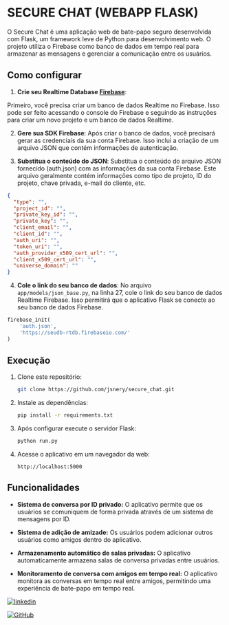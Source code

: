 # SECURE CHAT (WEBAPP FLASK)

O Secure Chat é uma aplicação web de bate-papo seguro desenvolvida com Flask, um framework leve de Python para desenvolvimento web. O projeto utiliza o Firebase como banco de dados em tempo real para armazenar as mensagens e gerenciar a comunicação entre os usuários.

## Como configurar

1. **Crie seu Realtime Database [Firebase](https://firebase.google.com/)**:

Primeiro, você precisa criar um banco de dados Realtime no Firebase. Isso pode ser feito acessando o console do Firebase e seguindo as instruções para criar um novo projeto e um banco de dados Realtime.

2. **Gere sua SDK Firebase**:
Após criar o banco de dados, você precisará gerar as credenciais da sua conta Firebase. Isso inclui a criação de um arquivo JSON que contém informações de autenticação.

3. **Substitua o conteúdo do JSON**:
Substitua o conteúdo do arquivo JSON fornecido (auth.json) com as informações da sua conta Firebase. Este arquivo geralmente contém informações como tipo de projeto, ID do projeto, chave privada, e-mail do cliente, etc.
```json
{
  "type": "",
  "project_id": "",
  "private_key_id": "",
  "private_key": "",
  "client_email": "",
  "client_id": "",
  "auth_uri": "",
  "token_uri": "",
  "auth_provider_x509_cert_url": "",
  "client_x509_cert_url": "",
  "universe_domain": ""
}
```   
4. **Cole o link do seu banco de dados**:
No arquivo ```app/models/json_base.py```, na linha 27, cole o link do seu banco de dados Realtime Firebase. Isso permitirá que o aplicativo Flask se conecte ao seu banco de dados Firebase.
```python
firebase_init(
    'auth.json',
    'https://seudb-rtdb.firebaseio.com/'
)
```

## Execução

1. Clone este repositório:

    ```bash
    git clone https://github.com/jsnery/secure_chat.git
    ```

2. Instale as dependências:

    ```bash
    pip install -r requirements.txt
    ```

3. Após configurar execute o servidor Flask:

    ```bash
    python run.py
    ```

4. Acesse o aplicativo em um navegador da web:

    ```
    http://localhost:5000
    ```
## Funcionalidades

- **Sistema de conversa por ID privado:**
  O aplicativo permite que os usuários se comuniquem de forma privada através de um sistema de mensagens por ID.

- **Sistema de adição de amizade:**
  Os usuários podem adicionar outros usuários como amigos dentro do aplicativo.

- **Armazenamento automático de salas privadas:**
  O aplicativo automaticamente armazena salas de conversa privadas entre usuários.

- **Monitoramento de conversa com amigos em tempo real:**
  O aplicativo monitora as conversas em tempo real entre amigos, permitindo uma experiência de bate-papo em tempo real.


[![linkedin](https://img.shields.io/badge/linkedin-0A66C2?style=for-the-badge&logo=linkedin&logoColor=white)](https://www.linkedin.com/in/richardneri/)

[![GitHub](https://img.shields.io/badge/GitHub-100000?style=for-the-badge&logo=github&logoColor=white)](https://github.com/jsnery)
